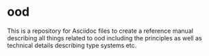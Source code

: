 # ood
This is a repository for Asciidoc files to create a reference manual describing all things related to ood including the principles as well as technical details describing type systems etc.
